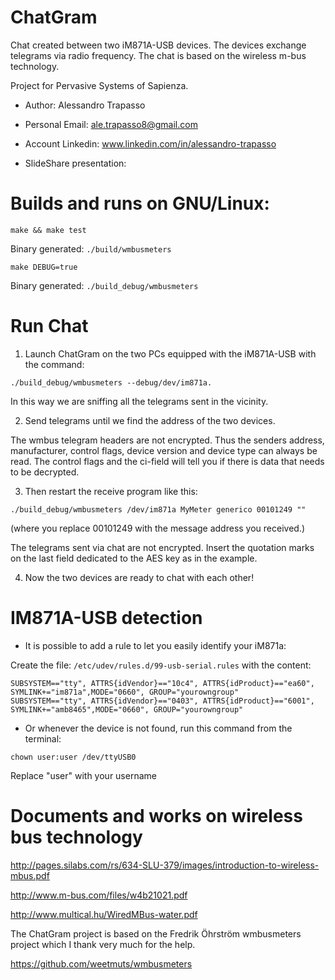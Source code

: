 # ChatGram
Chat created between two iM871A-USB devices. The devices exchange telegrams via radio frequency. The chat is based on the wireless m-bus technology.

Project for Pervasive Systems of Sapienza.

* Author: Alessandro Trapasso

* Personal Email: ale.trapasso8@gmail.com

* Account Linkedin: www.linkedin.com/in/alessandro-trapasso

* SlideShare presentation: 

# Builds and runs on GNU/Linux:
```
make && make test
```
Binary generated: ```./build/wmbusmeters```

```
make DEBUG=true
```

Binary generated: ```./build_debug/wmbusmeters```

# Run Chat
1. Launch ChatGram on the two PCs equipped with the iM871A-USB with the command: 

```
./build_debug/wmbusmeters --debug/dev/im871a.
```


In this way we are sniffing all the telegrams sent in the vicinity.

2. Send telegrams until we find the address of the two devices.

The wmbus telegram headers are not encrypted. Thus the senders address, manufacturer, control flags, device version and device type can always be read.
The control flags and the ci-field will tell you if there is data that needs to be decrypted.

3. Then restart the receive program like this:
```
./build_debug/wmbusmeters /dev/im871a MyMeter generico 00101249 ""
```
(where you replace 00101249 with the message address you received.)

The telegrams sent via chat are not encrypted. Insert the quotation marks on the last field dedicated to the AES key as in the example.

4. Now the two devices are ready to chat with each other!

# IM871A-USB detection
* It is possible to add a rule to let you easily identify your iM871a:

Create the file: ```/etc/udev/rules.d/99-usb-serial.rules``` with the content:
```
SUBSYSTEM=="tty", ATTRS{idVendor}=="10c4", ATTRS{idProduct}=="ea60", SYMLINK+="im871a",MODE="0660", GROUP="yourowngroup"
SUBSYSTEM=="tty", ATTRS{idVendor}=="0403", ATTRS{idProduct}=="6001", SYMLINK+="amb8465",MODE="0660", GROUP="yourowngroup"
```
* Or whenever the device is not found, run this command from the terminal:

```
chown user:user /dev/ttyUSB0
```

Replace "user" with your username

# Documents and works on wireless bus technology
http://pages.silabs.com/rs/634-SLU-379/images/introduction-to-wireless-mbus.pdf

http://www.m-bus.com/files/w4b21021.pdf

http://www.multical.hu/WiredMBus-water.pdf

The ChatGram project is based on the Fredrik Öhrström wmbusmeters project which I thank very much for the help.

https://github.com/weetmuts/wmbusmeters

